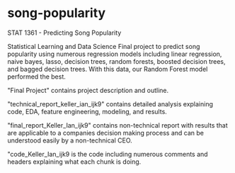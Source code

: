 # song-popularity
STAT 1361 - Predicting Song Popularity


Statistical Learning and Data Science Final project to predict song popularity using numerous regression models including linear regression, naive bayes, lasso, decision trees, random forests, boosted decision trees, and bagged decision trees. With this data, our Random Forest model performed the best.

"Final Project" contains project description and outline. 

"technical_report_keller_ian_ijk9" contains detailed analysis explaining code, EDA, feature engineering, modeling, and results.

"final_report_Keller_Ian_ijk9" contains non-technical report with results that are applicable to a companies decision making process and can be understood easily by a non-technical CEO.

"code_Keller_Ian_ijk9 is the code including numerous comments and headers explaining what each chunk is doing.
